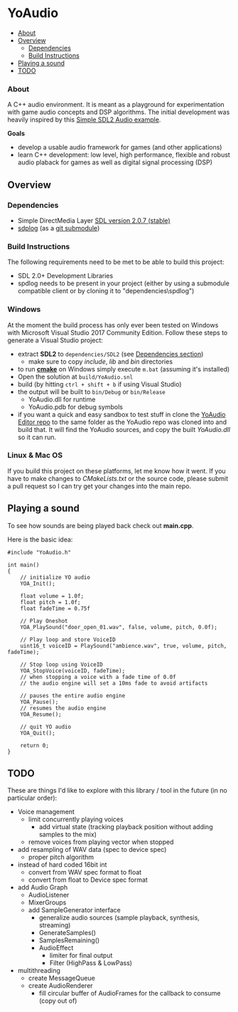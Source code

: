 # YoAudio

- [About](#about)
- [Overview](#overview)
	- [Dependencies](#dependencies)
	- [Build Instructions](#build)
- [Playing a sound](#sound)
- [TODO](#todo)

### About <a name="about"></a>

A C++ audio environment. It is meant as a playground for experimentation with game audio concepts and DSP algorithms. The initial development was heavily inspired by this [Simple SDL2 Audio example](https://github.com/jakebesworth/Simple-SDL2-Audio).

**Goals**

- develop a usable audio framework for games (and other applications)
- learn C++ development: low level, high performance, flexible and robust audio plaback for games as well as digital signal processing (DSP)

## Overview <a name="overview"></a>

### Dependencies <a name="dependencies"></a>

- Simple DirectMedia Layer [SDL version 2.0.7 (stable)](http://libsdl.org/download-2.0.php)
- [sdplog](https://github.com/gabime/spdlog) (as a [git submodule](https://git-scm.com/book/en/v2/Git-Tools-Submodules))

### Build Instructions <a name="build"></a>

The following requirements need to be met to be able to build this project:

- SDL 2.0+ Development Libraries
- spdlog needs to be present in your project (either by using a submodule compatible client or by cloning it to "dependencies\spdlog")

### Windows

At the moment the build process has only ever been tested on Windows with Microsoft Visual Studio 2017 Community Edition. Follow these steps to generate a Visual Studio project:

- extract **SDL2** to `dependencies/SDL2` (see [Dependencies section](#dependencies))
	- make sure to copy *include*, *lib* and *bin* directories
- to run [**cmake**](https://cmake.org/) on Windows simply execute `m.bat` (assuming it's installed)
- Open the solution at `build/YoAudio.snl`
- build (by hitting `ctrl + shift + b` if using Visual Studio)
- the output will be built to `bin/Debug` or `bin/Release`
	- YoAudio.dll for runtime
	- YoAudio.pdb for debug symbols
- if you want a quick and easy sandbox to test stuff in clone the [YoAudio Editor repo](https://github.com/fuzzblob/YoAudioEditor) to the same folder as the YoAudio repo was cloned into and build that. It will find the YoAudio sources, and copy the built *YoAudio.dll* so it can run.

### Linux & Mac OS

If you build this project on these platforms, let me know how it went. If you have to make changes to *CMakeLists.txt* or the source code, please submit a pull request so I can try get your changes into the main repo.

## Playing a sound <a name="sound"></a>

To see how sounds are being played back check out **main.cpp**.

Here is the basic idea:

	#include "YoAudio.h"

	int main()
	{
		// initialize YO audio
		YOA_Init();
		
		float volume = 1.0f;
		float pitch = 1.0f;
		float fadeTime = 0.75f
		
		// Play Oneshot
		YOA_PlaySound("door_open_01.wav", false, volume, pitch, 0.0f);
		
		// Play loop and store VoiceID
		uint16_t voiceID = PlaySound("ambience.wav", true, volume, pitch, fadeTime);

		// Stop loop using VoiceID
		YOA_StopVoice(voiceID, fadeTime);
		// when stopping a voice with a fade time of 0.0f
		// the audio engine will set a 10ms fade to avoid artifacts

		// pauses the entire audio engine
		YOA_Pause();
		// resumes the audio engine
		YOA_Resume();

		// quit YO audio
		YOA_Quit();
		
		return 0;
	}

## TODO <a name="todo"></a>

These are things I'd like to explore with this library / tool in the future (in no particular order):

- Voice management
	- limit concurrently playing voices
		- add virtual state (tracking playback position without adding samples to the mix)
	- remove voices from playing vector when stopped
- add resampling of WAV data (spec to device spec)
	- proper pitch algorithm
- instead of hard coded 16bit int
	- convert from WAV spec format to float
	- convert from float to Device spec format
- add Audio Graph	
	- AudioListener
	- MixerGroups
	- add SampleGenerator interface
		- generalize audio sources (sample playback, synthesis, streaming)
		- GenerateSamples()
		- SamplesRemaining()
		- AudioEffect
			- limiter for final output
			- Filter (HighPass & LowPass)
- multithreading
	- create MessageQueue
	- create AudioRenderer
		- fill circular buffer of AudioFrames for the callback to consume (copy out of)